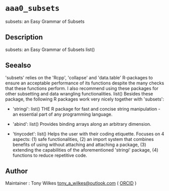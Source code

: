 # `aaa0_subsets`

subsets: an Easy Grammar of Subsets


## Description

subsets: an Easy Grammar of Subsets list()


## Seealso

'subsets' relies on the 'Rcpp', 'collapse' and 'data.table' R-packages
 to ensure an acceptable performance of its functions despite the many checks that these functions perform.
 I also recommend using these packages for other subsetting and data wrangling functionalities. list() 
 Besides these package,
 the following R packages work very nicely together with 'subsets':
  

*  'stringi': list()  THE R package for fast and concise string manipulation - an essential part of any programming language. 

*  'abind': list()  Provides binding arrays along an arbitrary dimension. 

*  'tinycodet': list()  Helps the user with their coding etiquette. Focuses on 4 aspects: (1) safe functionalities, (2) an import system that combines benefits of using without attaching and attaching a package, (3) extending the capabilities of the aforementioned 'stringi' package, (4) functions to reduce repetitive code.


## Author

Maintainer : Tony Wilkes tony_a_wilkes@outlook.com ( [ORCID](https://orcid.org/0000-0001-9498-8379) )


